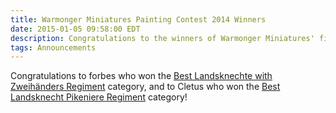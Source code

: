 ```yaml
---
title: Warmonger Miniatures Painting Contest 2014 Winners
date: 2015-01-05 09:58:00 EDT
description: Congratulations to the winners of Warmonger Miniatures' first painting contest.
tags: Announcements
---
```

Congratulations to forbes who won the [Best Landsknechte with Zweihänders Regiment](http://www.forum.specialist-arms.com/index.php?topic=6896.0) category, and to Cletus who won the [Best Landsknecht Pikeniere Regiment](http://www.forum.specialist-arms.com/index.php?topic=6897.0) category!